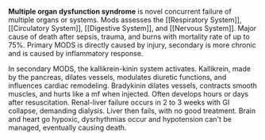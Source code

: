 **Multiple organ dysfunction syndrome** is novel concurrent failure of multiple organs or systems. Mods assesses the [[Respiratory System]],[[Circulatory System]], [[Digestive System]], and [[Nervous System]].
Major cause of death after sepsis, trauma, and burns with mortality rate of up to 75%. Primary MODS is directly caused by injury, secondary is more chronic and is caused by inflammatory response.

In secondary MODS, the kallikrein-kinin system activates. Kallikrein, made by the pancreas, dilates vessels, modulates diuretic functions, and influences cardiac remodeling. Bradykinin dilates vessels, contracts smooth muscles, and hurts like a mf when injected. Often develops hours or days after resuscitation.
Renal-liver failure occurs in 2 to 3 weeks with GI collapse, demanding dialysis. Liver then fails, with no good treatment. Brain and heart go hypoxic, dysrhythmias occur and hypotension can't be managed, eventually causing death.
